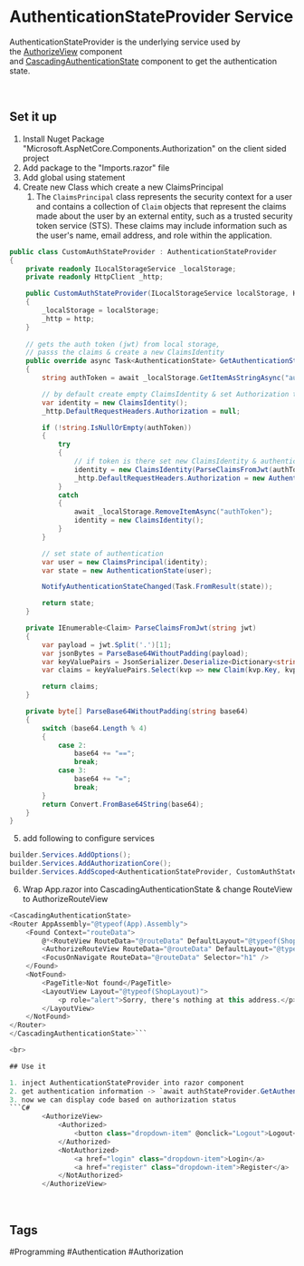 # AuthenticationStateProvider Service

AuthenticationStateProvider is the underlying service used by the [AuthorizeView](https://learn.microsoft.com/en-us/dotnet/api/microsoft.aspnetcore.components.authorization.authorizeview) component and [CascadingAuthenticationState](https://learn.microsoft.com/en-us/dotnet/api/microsoft.aspnetcore.components.authorization.cascadingauthenticationstate) component to get the authentication state.

<br>

## Set it up

1. Install Nuget Package "Microsoft.AspNetCore.Components.Authorization" on the client sided project
2. Add package to the "Imports.razor" file
3. Add global using statement
4. Create new Class which create a new ClaimsPrincipal
	1. The `ClaimsPrincipal` class represents the security context for a user and contains a collection of `Claim` objects that represent the claims made about the user by an external entity, such as a trusted security token service (STS). These claims may include information such as the user's name, email address, and role within the application.
```C#
public class CustomAuthStateProvider : AuthenticationStateProvider
{
    private readonly ILocalStorageService _localStorage;
    private readonly HttpClient _http;

    public CustomAuthStateProvider(ILocalStorageService localStorage, HttpClient http)
    {
        _localStorage = localStorage;
        _http = http;
    }
    
    // gets the auth token (jwt) from local storage,
    // passs the claims & create a new ClaimsIdentity
    public override async Task<AuthenticationState> GetAuthenticationStateAsync()
    {
        string authToken = await _localStorage.GetItemAsStringAsync("authToken");

        // by default create empty ClaimsIdentity & set Authorization to not authorized
        var identity = new ClaimsIdentity();
        _http.DefaultRequestHeaders.Authorization = null;

        if (!string.IsNullOrEmpty(authToken))
        {
            try
            {
                // if token is there set new ClaimsIdentity & authentication 
                identity = new ClaimsIdentity(ParseClaimsFromJwt(authToken), "jwt");
                _http.DefaultRequestHeaders.Authorization = new AuthenticationHeaderValue("Bearer", authToken.Replace("\"",""));
            }
            catch
            {
                await _localStorage.RemoveItemAsync("authToken");
                identity = new ClaimsIdentity();
            }
        }

        // set state of authentication
        var user = new ClaimsPrincipal(identity);
        var state = new AuthenticationState(user);

        NotifyAuthenticationStateChanged(Task.FromResult(state));

        return state;
    }

    private IEnumerable<Claim> ParseClaimsFromJwt(string jwt)
    {
        var payload = jwt.Split('.')[1];
        var jsonBytes = ParseBase64WithoutPadding(payload);
        var keyValuePairs = JsonSerializer.Deserialize<Dictionary<string, object>>(jsonBytes);
        var claims = keyValuePairs.Select(kvp => new Claim(kvp.Key, kvp.Value.ToString()));

        return claims;
    }

    private byte[] ParseBase64WithoutPadding(string base64)
    {
        switch (base64.Length % 4)
        {
            case 2:
                base64 += "==";
                break;
            case 3:
                base64 += "=";
                break;
        }
        return Convert.FromBase64String(base64);
    }
}
```
5. add following to configure services
```C#
builder.Services.AddOptions();
builder.Services.AddAuthorizationCore();
builder.Services.AddScoped<AuthenticationStateProvider, CustomAuthStateProvider>();
```
6. Wrap App.razor into CascadingAuthenticationState & change RouteView to AuthorizeRouteView
```C#
<CascadingAuthenticationState>
<Router AppAssembly="@typeof(App).Assembly">
    <Found Context="routeData">
        @*<RouteView RouteData="@routeData" DefaultLayout="@typeof(ShopLayout)" />*@
        <AuthorizeRouteView RouteData="@routeData" DefaultLayout="@typeof(ShopLayout)" />
        <FocusOnNavigate RouteData="@routeData" Selector="h1" />
    </Found>
    <NotFound>
        <PageTitle>Not found</PageTitle>
        <LayoutView Layout="@typeof(ShopLayout)">
            <p role="alert">Sorry, there's nothing at this address.</p>
        </LayoutView>
    </NotFound>
</Router>
</CascadingAuthenticationState>```

<br>

## Use it

1. inject AuthenticationStateProvider into razor component
2. get authentication information -> `await authStateProvider.GetAuthenticationStateAsync();`
3. now we can display code based on authorization status
```C#
        <AuthorizeView>
            <Authorized>
                <button class="dropdown-item" @onclick="Logout">Logout</button>
            </Authorized>
            <NotAuthorized>
                <a href="login" class="dropdown-item">Login</a>
                <a href="register" class="dropdown-item">Register</a>
            </NotAuthorized>
        </AuthorizeView>  
```

<br>

## Tags

#Programming #Authentication #Authorization